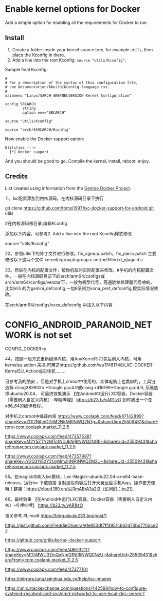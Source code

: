 # Enable kernel options for Docker

Add a simple option for enabling all the requirements for Docker to run.

## Install

1. Create a folder inside your kernel source tree, for example `utils`, then
place the Kconfig in there.
2. Add a line into the root Kconfig: `source "utils/Kconfig"`.

Sample final Kconfig:

    #
    # For a description of the syntax of this configuration file,
    # see Documentation/kbuild/kconfig-language.txt.
    #
    mainmenu "Linux/$ARCH $KERNELVERSION Kernel Configuration"

    config SRCARCH
            string
            option env="SRCARCH"

    source "utils/Kconfig"

    source "arch/$SRCARCH/Kconfig"


Now enable the Docker support option:

    Utilities --->
      [*] Docker support

And you should be good to go. Compile the kernel, install, reboot, enjoy.

## Credits

List created using information from the [Gentoo Docker Project](https://wiki.gentoo.org/wiki/Docker).






11。lxc配置添加到内核源码，在内核源码目录下执行


git clone https://github.com/tomxi1997/lxc-docker-support-for-android.git utils

#在内核源码根目录,编辑Kconfig

添加以下内容，可参考2. Add a line into the root Kconfig样式修改

source "utils/Kconfig"

22。参照utils下的补丁文件进行修改，fix_cgroup.patch，fix_panic.patch
主要修改以下这两个文件
kernel/cgroup/cgroup.c
net/netfilter/xt_qtaguid.c 


33。然后在内核的配置文件，按你机型的实际配置来修改。#手机的内核配置文件，一般在内核源码目录下的arch/arm64/configs或arch/arm64/configs/vendor下，一般为机型代号，高通骁龙处理器代号啥的，比如mi5 的为gemini_defconfig,一加8系列为kona_pref_defconfig,按实际情况修改。

在arch/arm64/configs/xxxx_defconfig
中加入以下内容

#  CONFIG_ANDROID_PARANOID_NETWORK is not set

CONFIG_DOCKER=y


44。按照一般方式重新编译内核，用AnyKernel3 打包后刷入内核，可用kernelsu action 来搞,可用这https://github.com/wu17481748/LXC-DOCKER-KernelSU_Action或实体机........

可参考我的酷安 ，但是对手机上chroot中使用的，实体电脑上也类似的，工具链选择 clang383902b +Google gcc4.9或clang-r416189+Google gcc4.9, 系统选择ubuntu20.04，
可最终效果演示
【在Android中运行LXC容器，Docker容器（需要刷入自定义内核）-哔哩哔哩】 https://b23.tv/yAR1IzO
到时我出一个在x86_64的编译教程。


对手机上chroot中编译内核
https://www.coolapk.com/feed/47142899?shareKey=ZDI2NjhhODliM2NkNjRlNWQ2NTg~&shareUid=25509431&shareFrom=com.coolapk.market_11.2.5

https://www.coolapk.com/feed/47357538?shareKey=M2Y5ZTYzMTc1NDJkNjRlNWQ2NGE~&shareUid=25509431&shareFrom=com.coolapk.market_11.2.5

https://www.coolapk.com/feed/47357987?shareKey=Y2Q3YjEzY2UyMmJhNjRlNWQ2M2U~&shareUid=25509431&shareFrom=com.coolapk.market_11.2.5


55。在magisk中刷入lxc模块，Lxc-Magisk-ubuntu22.04-arm64-base-release。运行lxc
下载链接
复制这段内容后打开天翼云盘手机App，操作更方便哦！链接：https://cloud.189.cn/t/J3mABrA3a2i2（访问码：be21）

66。最终效果
【在Android中运行LXC容器，Docker容器（需要刷入自定义内核）-哔哩哔哩】 https://b23.tv/yAR1IzO

相关参考
#Linux#
https://blog.qiuqiu233.top/post/1 

https://gist.github.com/FreddieOliveira/efe850df7ff3951cb62d74bd770dce27

https://github.com/grilix/kernel-docker-support

https://www.coolapk.com/feed/48613211?shareKey=MDljMWU3ZmQyNmQ1NjRlNWQ0NzU~&shareUid=25509431&shareFrom=com.coolapk.market_11.2.5

https://www.coolapk.com/feed/47377101

https://mirrors.tuna.tsinghua.edu.cn/help/lxc-images

https://unix.stackexchange.com/questions/442598/how-to-configure-systemd-resolved-and-systemd-networkd-to-use-local-dns-server-f


